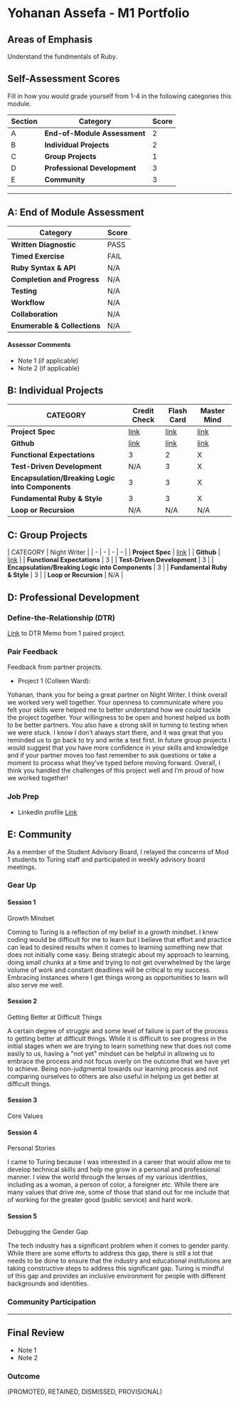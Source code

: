 # Yohanan Assefa - M1 Portfolio

## Areas of Emphasis

Understand the fundmentals of Ruby.

## Self-Assessment Scores

Fill in how you would grade yourself from 1-4 in the following categories this module.

| Section | Category | Score |
| - | ----- | - |
| A | **End-of-Module Assessment** | 2 |
| B | **Individual Projects** | 2 |
| C | **Group Projects** | 1 |
| D | **Professional Development** | 3 |
| E | **Community** | 3 |


------------------------------------------------

## A: End of Module Assessment

| Category | Score |
| ----- | - |
| **Written Diagnostic** | PASS |
| **Timed Exercise** | FAIL |
| **Ruby Syntax & API** | N/A |
| **Completion and Progress** | N/A |
| **Testing** | N/A |
| **Workflow** | N/A |
| **Collaboration** | N/A |
| **Enumerable & Collections** | N/A |

#### Assessor Comments

*   Note 1 (if applicable)
*   Note 2 (if applicable)


## B: Individual Projects

| CATEGORY | Credit Check | Flash Card | Master Mind |
| - | - | - | - |
| **Project Spec** | [link](http://backend.turing.io/module1/projects/credit_check) | [link](http://backend.turing.io/module1/projects/flashcards) | [link](https://github.com/turingschool/backend-curriculum-site/blob/gh-pages/module1/projects/mastermind.markdown) |
| **Github** | [link](https://github.com/yoasyo25/classwork-/blob/master/luhn_algorithm_3.rb) | [link](https://github.com/yoasyo25/Flashcards) | [link](https://github.com/yoasyo25/master_mind) |
| **Functional Expectations** | 3 | 2 | X |
| **Test-Driven Development** | N/A | 3 | X |
| **Encapsulation/Breaking Logic into Components** | 3 | 3 | X |
| **Fundamental Ruby & Style** | 3 | 3 | X |
| **Loop or Recursion** | N/A | N/A | N/A |


## C: Group Projects

| CATEGORY | Night Writer |
| - | - | - | - |
| **Project Spec** | [link](http://backend.turing.io/module1/projects/night_writer) |
| **Github** | [link](https://github.com/caward12/night_writer) |
| **Functional Expectations** | 3 |
| **Test-Driven Development** | 3 |
| **Encapsulation/Breaking Logic into Components** | 3 |
| **Fundamental Ruby & Style** | 3 |
| **Loop or Recursion** | N/A |


## D: Professional Development

### Define-the-Relationship (DTR)

[Link](http://example.com) to DTR Memo from 1 paired project.

### Pair Feedback

Feedback from partner projects.

*   Project 1 (Colleen Ward):

Yohanan, thank you for being a great partner on Night Writer. I think overall we worked very well together. Your openness to communicate where you felt your skills were helped me to better understand how we could tackle the project together. Your willingness to be open and honest helped us both to be better partners. You also have a strong skill in turning to testing when we were stuck. I know I don’t always start there, and it was great that you reminded us to go back to try and write a test first. In future group projects I would suggest that you have more confidence in your skills and knowledge and if your partner moves too fast remember to ask questions or take a moment to process what they’ve typed before moving forward. Overall, I think you handled the challenges of this project well and I’m proud of how we worked together!

### Job Prep

*   LinkedIn profile [Link](https://www.linkedin.com/in/yohanan-assefa-808b351b)


## E: Community

As a member of the Student Advisory Board, I relayed the concerns of Mod 1 students to Turing staff and participated in weekly advisory board meetings.

### Gear Up

#### Session 1
Growth Mindset

Coming to Turing is a reflection of my belief in a growth mindset. I knew coding would be difficult for me to learn but I believe that effort and practice can lead to desired results when it comes to learning something new that does not initially come easy. Being strategic about my approach to learning, doing small chunks at a time and trying to not get overwhelmed by the large volume of work and constant deadlines will be critical to my success. Embracing instances where I get things wrong as opportunities to learn will also serve me well.

#### Session 2
Getting Better at Difficult Things

A certain degree of struggle and some level of failure is part of the process to getting better at difficult things. While it is difficult to see progress in the initial stages when we are trying to learn something new that does not come easily to us, having a "not yet" mindset can be helpful in allowing us to embrace the process and not focus overly on the outcome that we have yet to achieve. Being non-judgmental towards our learning process and not comparing ourselves to others are also useful in helping us get better at difficult things.

#### Session 3
Core Values



#### Session 4
Personal Stories

I came to Turing because I was interested in a career that would allow me to develop technical skills and help me grow in a personal and professional manner. I view the world through the lenses of my various identities, including as a woman, a person of color, a foreigner etc. While there are many values that drive me, some of those that stand out for me include that of working for the greater good (public service) and hard work.  


#### Session 5
Debugging the Gender Gap

The tech industry has a significant problem when it comes to gender parity. While there are some efforts to address this gap, there is still a lot that needs to be done to ensure that the industry and educational institutions are taking constructive steps to address this significant gap. Turing is mindful of this gap and provides an inclusive environment for people with different backgrounds and identities.

### Community Participation


-------------------------------------------------------------

## Final Review

*   Note 1
*   Note 2

### Outcome

(PROMOTED, RETAINED, DISMISSED, PROVISIONAL)
